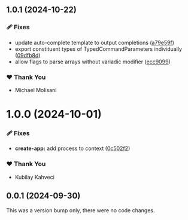 ## 1.0.1 (2024-10-22)


### 🩹 Fixes

- update auto-complete template to output completions ([a79e59f](https://github.com/bloomberg/stricli/commit/a79e59f))
- export constituent types of TypedCommandParameters individually ([09dfb8d](https://github.com/bloomberg/stricli/commit/09dfb8d))
- allow flags to parse arrays without variadic modifier ([ecc9099](https://github.com/bloomberg/stricli/commit/ecc9099))

### ❤️  Thank You

- Michael Molisani

# 1.0.0 (2024-10-01)


### 🩹 Fixes

- **create-app:** add process to context ([0c502f2](https://github.com/bloomberg/stricli/commit/0c502f2))

### ❤️  Thank You

- Kubilay Kahveci

## 0.0.1 (2024-09-30)

This was a version bump only, there were no code changes.
